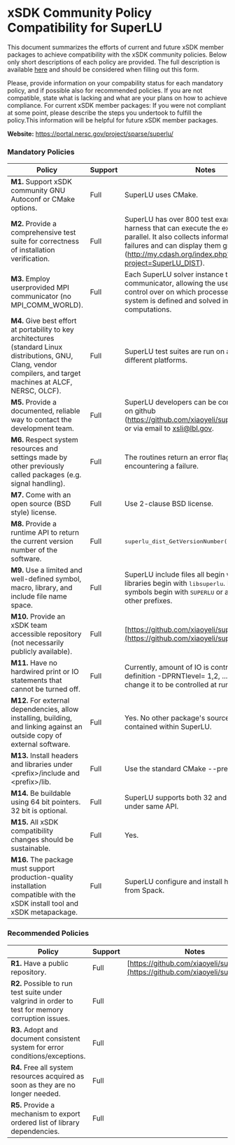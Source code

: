 # xSDK Community Policy Compatibility for SuperLU

This document summarizes the efforts of current and future xSDK member packages to achieve compatibility with the xSDK community policies. Below only short descriptions of each policy are provided. The full description is available [here](https://docs.google.com/document/d/1DCx2Duijb0COESCuxwEEK1j0BPe2cTIJ-AjtJxt3290/edit#heading=h.2hp5zbf0n3o3)
and should be considered when filling out this form.

Please, provide information on your compability status for each mandatory policy, and if possible also for recommended policies.
If you are not compatible, state what is lacking and what are your plans on how to achieve compliance.
For current xSDK member packages: If you were not compliant at some point, please describe the steps you undertook to fulfill the policy.This information will be helpful for future xSDK member packages.

**Website:**  https://portal.nersc.gov/project/sparse/superlu/

### Mandatory Policies

| Policy                 |Support| Notes                   |
|------------------------|-------|-------------------------|
|**M1.** Support xSDK community GNU Autoconf or CMake options. |Full| SuperLU uses CMake. |
|**M2.** Provide a comprehensive test suite for correctness of installation verification. |Full| SuperLU has over 800 test examples and a test harness that can execute the examples in parallel. It also collects information on the failures and can display them graphically (http://my.cdash.org/index.php?project=SuperLU_DIST). |
|**M3.** Employ userprovided MPI communicator (no MPI_COMM_WORLD). |Full| Each SuperLU solver instance takes a MPI communicator, allowing the user complete control over on which processes the linear system is defined and solved in the parallel computations. |
|**M4.** Give best effort at portability to key architectures (standard Linux distributions, GNU, Clang, vendor compilers, and target machines at ALCF, NERSC, OLCF). |Full| SuperLU test suites are run on a number of different platforms.|
|**M5.** Provide a documented, reliable way to contact the development team. |Full| SuperLU developers can be contacted via issues on github (https://github.com/xiaoyeli/superlu_dist/issues/) or via email to xsli@lbl.gov.|
|**M6.** Respect system resources and settings made by other previously called packages (e.g. signal handling). |Full| The routines return an error flag when encountering a failure.|
|**M7.** Come with an open source (BSD style) license. |Full| Use 2-clause BSD license. |
|**M8.** Provide a runtime API to return the current version number of the software. |Full| <tt>superlu_dist_GetVersionNumber()</tt> |
|**M9.** Use a limited and well-defined symbol, macro, library, and include file name space. |Full| SuperLU include files all begin with <tt>superlu_</tt>. The libraries begin with <tt>libsuperlu</tt>. Macros and symbols begin with <tt>SUPERLU</tt> or a small set of other prefixes. |
|**M10.** Provide an xSDK team accessible repository (not necessarily publicly available). |Full| [https://github.com/xiaoyeli/superlu_dist](https://github.com/xiaoyeli/superlu_dist) |
|**M11.** Have no hardwired print or IO statements that cannot be turned off. |Full|Currently, amount of IO is controlled by CPP definition -DPRNTlevel= 1,2, ....  In the future, will change it to be controlled at runtime. |
|**M12.** For external dependencies, allow installing, building, and linking against an outside copy of external software. |Full| Yes. No other package's source code is contained within SuperLU.|
|**M13.** Install headers and libraries under \<prefix\>/include and \<prefix\>/lib. |Full| Use the standard CMake --prefix path. |
|**M14.** Be buildable using 64 bit pointers. 32 bit is optional. |Full| SuperLU supports both 32 and 64 bit integers under same API. |
|**M15.** All xSDK compatibility changes should be sustainable. |Full| Yes.  |
|**M16.** The package must support production-quality installation compatible with the xSDK install tool and xSDK metapackage. |Full| SuperLU configure and install has full support from Spack. |

### Recommended Policies

| Policy                 |Support| Notes                   |
|------------------------|-------|-------------------------|
|**R1.** Have a public repository. |Full| [https://github.com/xiaoyeli/superlu_dist](https://github.com/xiaoyeli/superlu_dist) |
|**R2.** Possible to run test suite under valgrind in order to test for memory corruption issues. |Full|  |
|**R3.** Adopt and document consistent system for error conditions/exceptions. |Full|  |
|**R4.** Free all system resources acquired as soon as they are no longer needed. |Full|  |
|**R5.** Provide a mechanism to export ordered list of library dependencies. |Full| |


